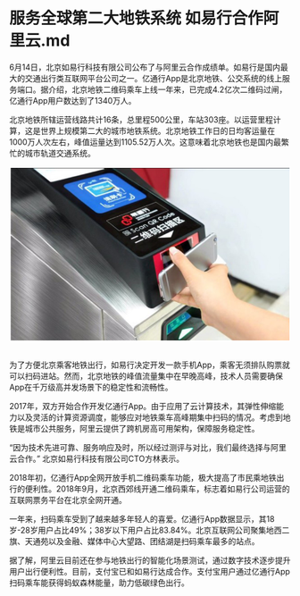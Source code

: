 # 服务全球第二大地铁系统 如易行合作阿里云.md

6月14日，北京如易行科技有限公司公布了与阿里云合作成绩单。如易行是国内最大的交通出行类互联网平台公司之一。亿通行App是北京地铁、公交系统的线上服务端口。据介绍，北京地铁二维码乘车上线一年来，已完成4.2亿次二维码过闸，亿通行App用户数达到了1340万人。

北京地铁所辖运营线路共计16条，总里程500公里，车站303座。以运营里程计算，这是世界上规模第二大的城市地铁系统。北京地铁工作日的日均客运量在1000万人次左右，峰值运量达到1105.52万人次。这意味着北京地铁也是国内最繁忙的城市轨道交通系统。

<div style="text-align:center" align="center">
<img src="/images/服务全球第二大地铁系统 如易行合作阿里云1.png" align="center" />
</div>
</br>

为了方便北京乘客地铁出行，如易行决定开发一款手机App，乘客无须排队购票就可以扫码进站。然而，北京地铁的峰值流量集中在早晚高峰，技术人员需要确保App在千万级高并发场景下的稳定性和流畅性。

2017年，双方开始合作开发亿通行App。由于应用了云计算技术，其弹性伸缩能力以及灵活的计算资源调度，能够应对地铁乘车高峰期集中扫码的情况。考虑到地铁是城市公共服务，阿里云提供了跨机房高可用架构，保障服务稳定性。

“因为技术先进可靠、服务响应及时，所以经过测评与对比，我们最终选择与阿里云合作。” 北京如易行科技有限公司CTO方林表示。

2018年初，亿通行App全网开放手机二维码乘车功能，极大提高了市民乘地铁出行的便利性。2018年9月，北京西郊线开通二维码乘车，标志着如易行公司运营的互联网票务平台在北京全网开通。

一年来，扫码乘车受到了越来越多年轻人的喜爱。亿通行App数据显示，其18岁-28岁用户占比49%；38岁以下用户占比83.84%。北京互联网公司聚集地西二旗、天通苑以及金融、媒体中心大望路、团结湖是扫码乘车最多的站点。

据了解，阿里云目前还在参与地铁出行的智能化场景测试，通过数字技术逐步提升用户出行便利性。目前，支付宝已和如易行达成合作。支付宝用户通过亿通行App扫码乘车能获得蚂蚁森林能量，助力低碳绿色出行。
